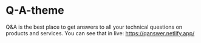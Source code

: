 # Q-A-theme
 Q&amp;A is the best place to get answers to all your technical questions on  products and services.
 You can see that in live: https://qanswer.netlify.app/
